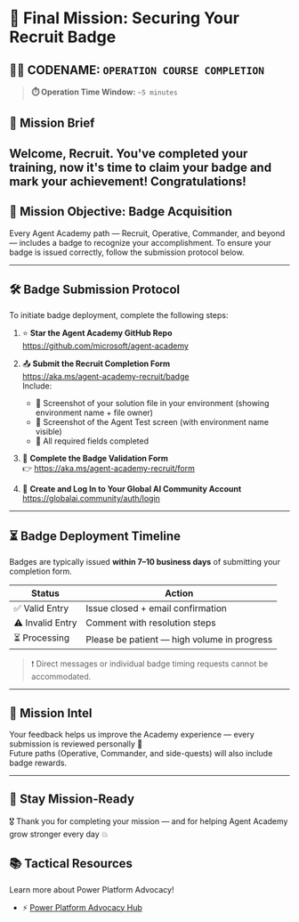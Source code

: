# 🚨 Final Mission: Securing Your Recruit Badge

## 🕵️‍♂️ CODENAME: `OPERATION COURSE COMPLETION`

> **⏱️ Operation Time Window:** `~5 minutes`

## 🎯 Mission Brief

Welcome, Recruit. You've completed your training, now it's time to claim your badge and mark your achievement! Congratulations!
---


## 🧭 Mission Objective: Badge Acquisition

Every Agent Academy path — Recruit, Operative, Commander, and beyond — includes a badge to recognize your accomplishment. To ensure your badge is issued correctly, follow the submission protocol below.

---

## 🛠️ Badge Submission Protocol

To initiate badge deployment, complete the following steps:

1. ⭐ **Star the Agent Academy GitHub Repo**  
   https://github.com/microsoft/agent-academy

2. 📤 **Submit the Recruit Completion Form**  
   https://aka.ms/agent-academy-recruit/badge  
   Include:
   - 📸 Screenshot of your solution file in your environment (showing environment name + file owner)
   - 📸 Screenshot of the Agent Test screen (with environment name visible)
   - 📝 All required fields completed

3. 🧾 **Complete the Badge Validation Form**  
   👉 https://aka.ms/agent-academy-recruit/form

4. 🔐 **Create and Log In to Your Global AI Community Account**  
   https://globalai.community/auth/login

---

## ⏳ Badge Deployment Timeline

Badges are typically issued **within 7–10 business days** of submitting your completion form.

| Status           | Action                                      |
|------------------|---------------------------------------------|
| ✅ Valid Entry    | Issue closed + email confirmation           |
| ⚠️ Invalid Entry  | Comment with resolution steps               |
| ⏳ Processing     | Please be patient — high volume in progress |

> ❗ Direct messages or individual badge timing requests cannot be accommodated.

---

## 🧠 Mission Intel

Your feedback helps us improve the Academy experience — every submission is reviewed personally 💖  
Future paths (Operative, Commander, and side-quests) will also include badge rewards.

---

## 📡 Stay Mission-Ready

🎖 Thank you for completing your mission — and for helping Agent Academy grow stronger every day 💥


## 📚 Tactical Resources

Learn more about Power Platform Advocacy!

- ⚡ [Power Platform Advocacy Hub](aka.ms/power-advocates​)


